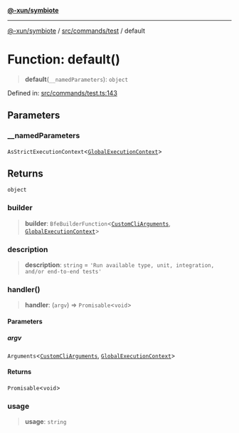 [**@-xun/symbiote**](../../../../README.md)

***

[@-xun/symbiote](../../../../README.md) / [src/commands/test](../README.md) / default

# Function: default()

> **default**(`__namedParameters`): `object`

Defined in: [src/commands/test.ts:143](https://github.com/Xunnamius/symbiote/blob/130931259fdc2fa9b7d2a06a4f7ac8fdd407e67a/src/commands/test.ts#L143)

## Parameters

### \_\_namedParameters

`AsStrictExecutionContext`\<[`GlobalExecutionContext`](../../../configure/type-aliases/GlobalExecutionContext.md)\>

## Returns

`object`

### builder

> **builder**: `BfeBuilderFunction`\<[`CustomCliArguments`](../type-aliases/CustomCliArguments.md), [`GlobalExecutionContext`](../../../configure/type-aliases/GlobalExecutionContext.md)\>

### description

> **description**: `string` = `'Run available type, unit, integration, and/or end-to-end tests'`

### handler()

> **handler**: (`argv`) => `Promisable`\<`void`\>

#### Parameters

##### argv

`Arguments`\<[`CustomCliArguments`](../type-aliases/CustomCliArguments.md), [`GlobalExecutionContext`](../../../configure/type-aliases/GlobalExecutionContext.md)\>

#### Returns

`Promisable`\<`void`\>

### usage

> **usage**: `string`
